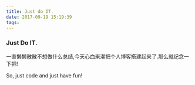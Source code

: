 ```yaml
---
title: Just do IT.
date: 2017-09-19 15:19:39
tags:
---
```


### Just Do IT.

一直懒懒散散不想做什么总结,今天心血来潮把个人博客搭建起来了.那么就纪念一下把!

So, just code and just have fun!